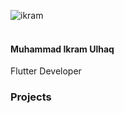 ![ikram](https://user-images.githubusercontent.com/54985306/132635647-52ae10f1-cca9-46ff-92fc-8b112e0a325b.png)<br></br>
<h4>Muhammad Ikram Ulhaq</h4>
Flutter Developer
<h3>Projects</h3>


